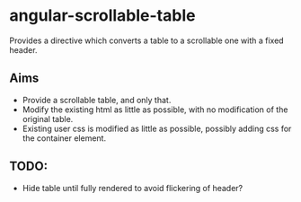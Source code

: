# angular-scrollable-table

Provides a directive which converts a table to a scrollable one with a fixed header.

## Aims

* Provide a scrollable table, and only that.
* Modify the existing html as little as possible, with no modification of the original table.
* Existing user css is modified as little as possible, possibly adding css for the container element.

## TODO:
* Hide table until fully rendered to avoid flickering of header?
